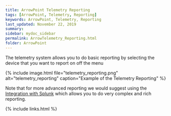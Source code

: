 ```yaml
---
title: ArrowPoint Telemetry Reporting
tags: [ArrowPoint, Telemetry, Reporting]
keywords: ArrowPoint, Telemetry, Reporting
last_updated: November 22, 2019
summary:
sidebar: mydoc_sidebar
permalink: ArrowTelemetry_Reporting.html
folder: ArrowPoint
---
```


The telemetry system allows you to do basic reporting by selecting the device that you want to report on off the menu

{% include image.html file="telemetry_reporting.png" alt="telemetry_reporting" caption="Example of the Telemetry Reporting" %}

Note that for more advanced reporting we would suggest using the [Integration with Splunk](ArrowTelemetry_Splunk.html) which allows you to do very complex and rich reporting.

 
{% include links.html %}